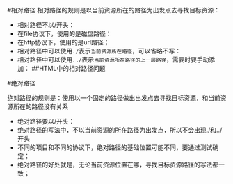 #相对路径
相对路径的规则是以当前资源所在的路径为出发点去寻找目标资源：
* 相对路径不以/开头：
* 在file协议下，使用的是磁盘路径：
* 在http协议下，使用的是url路径；
* 相对路径中可以使用`./`表示`当前资源所在路径`，可以省略不写：
* 相对路径中可以使用`../`表示`当前资源所在路径的上一层路径`，需要时要手动添加：
##HTML中的相对路径问题

#绝对路径

绝对路径的规则是：使用以一个固定的路径做出出发点去寻找目标资源，和当前资源所在的路径没有关系
* 绝对路径要以/开头：
* 绝对路径的写法中，不以当前资源的所在路径为出发点，所以不会出现./和../开头
* 不同的项目和不同的协议下，绝对路径的基础位置可能不同，要通过测试确定；
* 绝对路径的好处就是，无论当前资源位置在哪，寻找目标资源路径的写法都一致；

